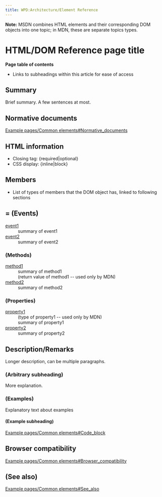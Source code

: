 ```yaml
---
title: WPD:Architecture/Element Reference
---
```

<p><b>Note:</b> MSDN combines HTML elements and their corresponding DOM objects into one topic; in MDN, these are separate topics types.
</p>
<h1><span class="mw-headline" id="HTML.2FDOM_Reference_page_title">HTML/DOM Reference page title</span></h1>
<p><b>Page table of contents</b>
</p>
<ul><li> Links to subheadings within this article for ease of access</li></ul>
<h2><span class="mw-headline" id="Summary">Summary</span></h2>
<p>Brief summary. A few sentences at most.
</p>
<h2><span class="mw-headline" id="Normative_documents">Normative documents</span></h2>
<p><a href="/w/index.php?title=Example_pages/Common_elements&amp;action=edit&amp;redlink=1" class="new" title="Example pages/Common elements (page does not exist)">Example pages/Common elements#Normative_documents</a>
</p>
<h2><span class="mw-headline" id="HTML_information">HTML information</span></h2>
<ul><li> Closing tag: {required|optional}</li>
<li> CSS display: {inline|block}</li></ul>
<h2><span class="mw-headline" id="Members">Members</span></h2>
<ul><li> List of types of members that the DOM object has, linked to following sections</li></ul>
<h2><span class="mw-headline" id=".3D_.28Events.29">= (Events)</span></h2>
<dl><dt><a href="/w/index.php?title=event1&amp;action=edit&amp;redlink=1" class="new" title="event1 (page does not exist)">event1</a></dt>
<dd> summary of event1</dd>
<dt><a href="/w/index.php?title=event2&amp;action=edit&amp;redlink=1" class="new" title="event2 (page does not exist)">event2</a></dt>
<dd> summary of event2</dd></dl>
<h3><span class="mw-headline" id=".28Methods.29">(Methods)</span></h3>
<dl><dt><a href="/w/index.php?title=method1&amp;action=edit&amp;redlink=1" class="new" title="method1 (page does not exist)">method1</a></dt>
<dd> summary of method1</dd>
<dd> (return value of method1 -- used only by MDN)</dd>
<dt><a href="/w/index.php?title=method2&amp;action=edit&amp;redlink=1" class="new" title="method2 (page does not exist)">method2</a></dt>
<dd> summary of method2</dd></dl>
<h3><span class="mw-headline" id=".28Properties.29">(Properties)</span></h3>
<dl><dt><a href="/w/index.php?title=property1&amp;action=edit&amp;redlink=1" class="new" title="property1 (page does not exist)">property1</a></dt>
<dd> (type of property1 -- used only by MDN)</dd>
<dd> summary of property1</dd>
<dt><a href="/w/index.php?title=property2&amp;action=edit&amp;redlink=1" class="new" title="property2 (page does not exist)">property2</a></dt>
<dd> summary of property2</dd></dl>
<h2><span class="mw-headline" id="Description.2FRemarks">Description/Remarks</span></h2>
<p>Longer description, can be multiple paragraphs.
</p>
<h3><span class="mw-headline" id=".28Arbitrary_subheading.29">(Arbitrary subheading)</span></h3>
<p>More explanation.
</p>
<h3><span class="mw-headline" id=".28Examples.29">(Examples)</span></h3>
<p>Explanatory text about examples
</p>
<h4><span class="mw-headline" id=".28Example_subheading.29">(Example subheading)</span></h4>
<p><a href="/w/index.php?title=Example_pages/Common_elements&amp;action=edit&amp;redlink=1" class="new" title="Example pages/Common elements (page does not exist)">Example pages/Common elements#Code_block</a>
</p>
<h2><span class="mw-headline" id="Browser_compatibility">Browser compatibility</span></h2>
<p><a href="/w/index.php?title=Example_pages/Common_elements&amp;action=edit&amp;redlink=1" class="new" title="Example pages/Common elements (page does not exist)">Example pages/Common elements#Browser_compatibility</a>
</p>
<h2><span class="mw-headline" id=".28See_also.29">(See also)</span></h2>
<p><a href="/w/index.php?title=Example_pages/Common_elements&amp;action=edit&amp;redlink=1" class="new" title="Example pages/Common elements (page does not exist)">Example pages/Common elements#See_also</a>
</p>
<!-- Saved in parser cache with key wpwiki:pcache:idhash:51-0!*!0!!*!*!*!esi=1 and timestamp 20150731181106 and revision id 96
 -->
